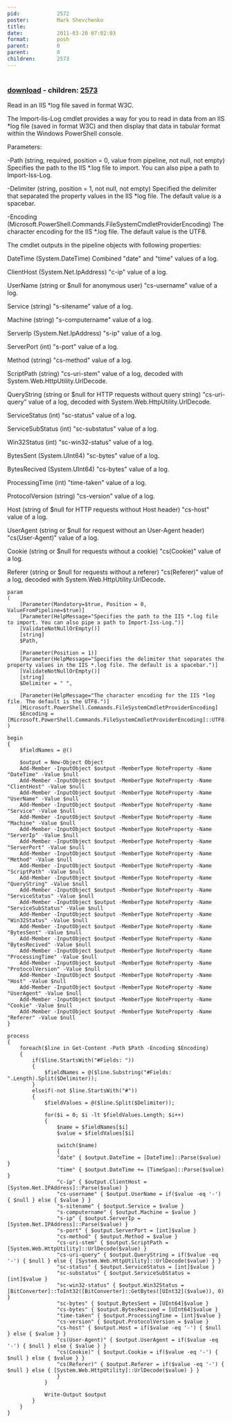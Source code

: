```yaml
---
pid:            2572
poster:         Mark Shevchenko
title:          
date:           2011-03-20 07:02:03
format:         posh
parent:         0
parent:         0
children:       2573
---
```


# 

### [download](2572.ps1) - children: [2573](2573.md)

Read in an IIS *log file saved in format W3C.

The Import-Iis-Log cmdlet provides a way for you to read in data from an IIS *log file (saved in format W3C) and then display that data in tabular format within the Windows PowerShell console.

Parameters:

-Path (string, required, position = 0, value from pipeline, not null, not empty)
    Specifies the path to the IIS *.log file to import. You can also pipe a path to Import-Iss-Log.

-Delimiter (string, position = 1, not null, not empty)
    Specified the delimiter that separated the property values in the IIS *log file. The default value is a spacebar.

-Encoding (Microsoft.PowerShell.Commands.FileSystemCmdletProviderEncoding)
    The character encoding for the IIS *.log file. The default value is the UTF8.

The cmdlet outputs in the pipeline objects with following properties:

DateTime (System.DateTime)
  Combined "date" and "time" values of a log.

ClientHost (System.Net.IpAddress)
  "c-ip" value of a log.

UserName (string or $null for anonymous user)
  "cs-username" value of a log.

Service (string)
  "s-sitename" value of a log.

Machine (string)
  "s-computername" value of a log.

ServerIp (System.Net.IpAddress)
  "s-ip" value of a log.

ServerPort (int)
  "s-port" value of a log.

Method (string)
  "cs-method" value of a log.

ScriptPath (string)
  "cs-uri-stem" value of a log, decoded with System.Web.HttpUtility.UrlDecode.

QueryString (string or $null for HTTP requests without query string)
  "cs-uri-query" value of a log, decoded with System.Web.HttpUtility.UrlDecode.

ServiceStatus (int)
  "sc-status" value of a log.

ServiceSubStatus (int)
  "sc-substatus" value of a log.

Win32Status (int)
  "sc-win32-status" value of a log.

BytesSent (System.UInt64)
  "sc-bytes" value of a log.

BytesRecived (System.UInt64)
  "cs-bytes" value of a log.

ProcessingTime (int)
  "time-taken" value of a log.

ProtocolVersion (string)
  "cs-version" value of a log.

Host (string of $null for HTTP requests without Host header)
  "cs-host" value of a log.

UserAgent (string or $null for request without an User-Agent header)
  "cs(User-Agent)" value of a log.

Cookie (string or $null for requests without a cookie)
  "cs(Cookie)" value of a log.

Referer (string or $null for requests without a referer)
  "cs(Referer)" value of a log, decoded with System.Web.HttpUtility.UrlDecode.

```posh
param
(
	[Parameter(Mandatory=$true, Position = 0, ValueFromPipeline=$true)]
	[Parameter(HelpMessage="Specifies the path to the IIS *.log file to import. You can also pipe a path to Import-Iss-Log.")]
	[ValidateNotNullOrEmpty()]
	[string]
	$Path,
	
	[Parameter(Position = 1)]
	[Parameter(HelpMessage="Specifies the delimiter that separates the property values in the IIS *.log file. The default is a spacebar.")]
	[ValidateNotNullOrEmpty()]
	[string]
	$Delimiter = " ",
	
	[Parameter(HelpMessage="The character encoding for the IIS *log file. The default is the UTF8.")]
	[Microsoft.PowerShell.Commands.FileSystemCmdletProviderEncoding]
	$Encoding = [Microsoft.PowerShell.Commands.FileSystemCmdletProviderEncoding]::UTF8
)
	
begin
{
	$fieldNames = @()
	
	$output = New-Object Object
	Add-Member -InputObject $output -MemberType NoteProperty -Name "DateTime" -Value $null
	Add-Member -InputObject $output -MemberType NoteProperty -Name "ClientHost" -Value $null
	Add-Member -InputObject $output -MemberType NoteProperty -Name "UserName" -Value $null
	Add-Member -InputObject $output -MemberType NoteProperty -Name "Service" -Value $null
	Add-Member -InputObject $output -MemberType NoteProperty -Name "Machine" -Value $null
	Add-Member -InputObject $output -MemberType NoteProperty -Name "ServerIp" -Value $null
	Add-Member -InputObject $output -MemberType NoteProperty -Name "ServerPort" -Value $null
	Add-Member -InputObject $output -MemberType NoteProperty -Name "Method" -Value $null
	Add-Member -InputObject $output -MemberType NoteProperty -Name "ScriptPath" -Value $null
	Add-Member -InputObject $output -MemberType NoteProperty -Name "QueryString" -Value $null
	Add-Member -InputObject $output -MemberType NoteProperty -Name "ServiceStatus" -Value $null
	Add-Member -InputObject $output -MemberType NoteProperty -Name "ServiceSubStatus" -Value $null
	Add-Member -InputObject $output -MemberType NoteProperty -Name "Win32Status" -Value $null
	Add-Member -InputObject $output -MemberType NoteProperty -Name "BytesSent" -Value $null
	Add-Member -InputObject $output -MemberType NoteProperty -Name "BytesRecived" -Value $null
	Add-Member -InputObject $output -MemberType NoteProperty -Name "ProcessingTime" -Value $null
	Add-Member -InputObject $output -MemberType NoteProperty -Name "ProtocolVersion" -Value $null
	Add-Member -InputObject $output -MemberType NoteProperty -Name "Host" -Value $null
	Add-Member -InputObject $output -MemberType NoteProperty -Name "UserAgent" -Value $null
	Add-Member -InputObject $output -MemberType NoteProperty -Name "Cookie" -Value $null
	Add-Member -InputObject $output -MemberType NoteProperty -Name "Referer" -Value $null
}

process
{
	foreach($line in Get-Content -Path $Path -Encoding $Encoding)
	{
		if($line.StartsWith("#Fields: "))
		{
			$fieldNames = @($line.Substring("#Fields: ".Length).Split($Delimiter));
		}
		elseif(-not $line.StartsWith("#"))
		{
			$fieldValues = @($line.Split($Delimiter));
			
			for($i = 0; $i -lt $fieldValues.Length; $i++)
			{
				$name = $fieldNames[$i]
				$value = $fieldValues[$i]
				
				switch($name)
				{
				"date" { $output.DateTime = [DateTime]::Parse($value) }
				"time" { $output.DateTime += [TimeSpan]::Parse($value) }
				"c-ip" { $output.ClientHost = [System.Net.IPAddress]::Parse($value) }
				"cs-username" { $output.UserName = if($value -eq '-') { $null } else { $value } }
				"s-sitename" { $output.Service = $value }
				"s-computername" { $output.Machine = $value }
				"s-ip" { $output.ServerIp = [System.Net.IPAddress]::Parse($value) }
				"s-port" { $output.ServerPort = [int]$value }
				"cs-method" { $output.Method = $value }
				"cs-uri-stem" { $output.ScriptPath = [System.Web.HttpUtility]::UrlDecode($value) }
				"cs-uri-query" { $output.QueryString = if($value -eq '-') { $null } else { [System.Web.HttpUtility]::UrlDecode($value) } }
				"sc-status" { $output.ServiceStatus = [int]$value }
				"sc-substatus" { $output.ServiceSubStatus = [int]$value }
				"sc-win32-status" { $output.Win32Status = [BitConverter]::ToInt32([BitConverter]::GetBytes([UInt32]($value)), 0) }
				"sc-bytes" { $output.BytesSent = [UInt64]$value }
				"cs-bytes" { $output.BytesRecived = [UInt64]$value }
				"time-taken" { $output.ProcessingTime = [int]$value }
				"cs-version" { $output.ProtocolVersion = $value }
				"cs-host" { $output.Host = if($value -eq '-') { $null } else { $value } }
				"cs(User-Agent)" { $output.UserAgent = if($value -eq '-') { $null } else { $value } }
				"cs(Cookie)" { $output.Cookie = if($value -eq '-') { $null } else { $value } }
				"cs(Referer)" { $output.Referer = if($value -eq '-') { $null } else { [System.Web.HttpUtility]::UrlDecode($value) } }
				}
			}
			
			Write-Output $output
		}
	}
}

```
